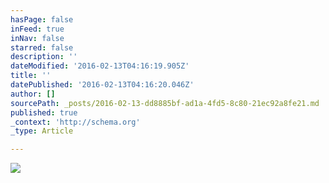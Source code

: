 ```yaml
---
hasPage: false
inFeed: true
inNav: false
starred: false
description: ''
dateModified: '2016-02-13T04:16:19.905Z'
title: ''
datePublished: '2016-02-13T04:16:20.046Z'
author: []
sourcePath: _posts/2016-02-13-dd8885bf-ad1a-4fd5-8c80-21ec92a8fe21.md
published: true
_context: 'http://schema.org'
_type: Article

---
```

![](https://the-grid-user-content.s3-us-west-2.amazonaws.com/ddc1e821-8d8c-4bf7-9aaa-e7609853c0e0.jpg)